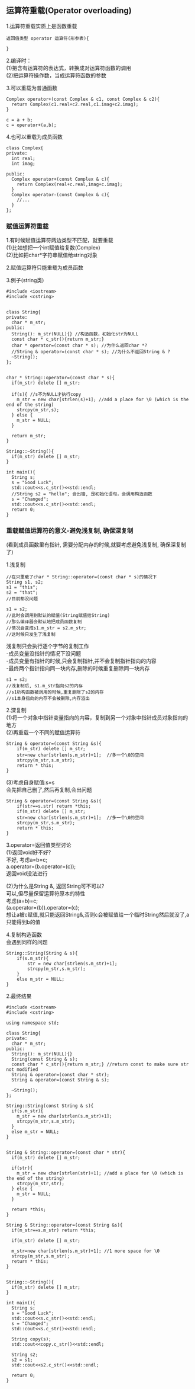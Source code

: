 ## 运算符重载\(Operator overloading\)

1.运算符重载实质上是函数重载

```
返回值类型 operator 运算符(形参表){

}
```

2.编译时：  
\(1\)把含有运算符的表达式，转换成对运算符函数的调用  
\(2\)把运算符操作数，当成运算符函数的参数

3.可以重载为普通函数

```
Complex operator+(const Complex & c1, const Complex & c2){
  return Complex(c1.real+c2.real,c1.imag+c2.imag);
}

c = a + b;
c = operator+(a,b);
```

4.也可以重载为成员函数

```
class Complex{
private:
  int real;
  int imag;

public:
  Complex operator+(const Complex & c){
    return Complex(real+c.real,imag+c.imag);
  }
  Complex operator-(const Complex & c){
    //...
  } 
};
```

### 赋值运算符重载

1.有时候赋值运算符两边类型不匹配，就要重载  
\(1\)比如想把一个int赋值给复数\(Complex\)  
\(2\)比如把char\*字符串赋值给string对象

2.赋值运算符只能重载为成员函数

3.例子\(string类\)

```
#include <iostream>
#include <cstring>


class String{
private:
  char * m_str;
public:
  String(): m_str(NULL){} //构造函数，初始化str为NULL  
  const char * c_str(){return m_str;}
  char * operator=(const char * s); //为什么返回char *?
  //String & operator=(const char * s); //为什么不返回String & ?
  ~String();
};


char * String::operator=(const char * s){
  if(m_str) delete [] m_str;

  if(s){ //s不为NULL才执行copy  
    m_str = new char[strlen(s)+1]; //add a place for \0 (which is the end of the string)
    strcpy(m_str,s);
  } else {
    m_str = NULL;
  }

  return m_str;
}

String::~String(){
  if(m_str) delete [] m_str;
}

int main(){
  String s;
  s = "Good Luck";
  std::cout<<s.c_str()<<std::endl;
  //String s2 = "hello"; 会出错, 是初始化语句，会调用构造函数  
  s = "Changed";
  std::cout<<s.c_str()<<std::endl;
  return 0;
}
```

### 重载赋值运算符的意义-避免浅复制, 确保深复制

\(看到成员函数里有指针, 需要分配内存的时候,就要考虑避免浅复制, 确保深复制了\)

1.浅复制

```
//在只重载了char * String::operator=(const char * s)的情况下
String s1, s2;
s1 = "this";
s2 = "that";
//目前都没问题

s1 = s2;
//此时会调用到默认的赋值(String赋值给String)
//那么编译器会默认地把成员函数复制
//情况会变成s1.m_str = s2.m_str;
//这时候只发生了浅复制
```

浅复制只会执行逐个字节的复制工作  
-成员变量没指针的情况下没问题  
-成员变量有指针的时候,只会复制指针,并不会复制指针指向的内容  
-最终两个指针指向同一块内存,删除的时候重复删除同一块内存

```
s1 = s2;
//浅复制后, s1.m_str指向s2的内存
//s1析构函数被调用的时候,重复删除了s2的内存
//s1本身指向的内存不会被删除,内存溢出
```

2.深复制  
\(1\)将一个对象中指针变量指向的内容，复制到另一个对象中指针成员对象指向的地方  
\(2\)再重载一个不同的赋值运算符

```
String & operator=(const String &s){  
    if(m_str) delete [] m_str;  
    str=new char[strlen(s.m_str)+1];  //多一个\0的空间
    strcpy(m_str,s.m_str);  
    return * this;  
}  
```

\(3\)考虑自身赋值:s=s  
会先把自己删了,然后再复制,会出问题

```
String & operator=(const String &s){  
    if(str==s.str) return *this;
    if(m_str) delete [] m_str;  
    str=new char[strlen(s.m_str)+1];  //多一个\0的空间
    strcpy(m_str,s.m_str);  
    return * this;  
}  
```

3.operator=返回值类型讨论  
\(1\)返回void好不好?  
不好, 考虑a=b=c;  
a.operator=\(b.operator=\(c\)\);  
返回void没法进行

\(2\)为什么是String &, 返回String可不可以?  
可以,但尽量保留运算符原本的特性  
考虑\(a=b\)=c;  
\(a.operator=\(b\)\).operator=\(c\);  
想让a被c赋值,就只能返回String&,否则c会被赋值给一个临时String然后就没了,a只能得到b的值

4.复制构造函数  
会遇到同样的问题

```
String::String(String & s){
    if(s.m_str){    
        str = new char[strlen(s.m_str)+1];    
        strcpy(m_str,s.m_str);    
    }    
    else m_str = NULL;    
}  
```

2.最终结果

```
#include <iostream>
#include <cstring>

using namespace std;

class String{
private:
  char * m_str;
public:
  String(): m_str(NULL){}
  String(const String & s);
  const char * c_str(){return m_str;} //return const to make sure str not modified
  String & operator=(const char * str);
  String & operator=(const String & s);

  ~String();
};

String::String(const String & s){
  if(s.m_str){
    m_str = new char[strlen(s.m_str)+1];
    strcpy(m_str,s.m_str);
  }
  else m_str = NULL;
}


String & String::operator=(const char * str){
  if(m_str) delete [] m_str;

  if(str){
    m_str = new char[strlen(str)+1]; //add a place for \0 (which is the end of the string)
    strcpy(m_str,str);
  } else {
    m_str = NULL;
  }

  return *this;
}

String & String::operator=(const String &s){
  if(m_str==s.m_str) return *this;

  if(m_str) delete [] m_str;

  m_str=new char[strlen(s.m_str)+1]; //1 more space for \0
  strcpy(m_str,s.m_str);
  return * this;
}


String::~String(){
  if(m_str) delete [] m_str;
}

int main(){
  String s;
  s = "Good Luck";
  std::cout<<s.c_str()<<std::endl;
  s = "Changed";
  std::cout<<s.c_str()<<std::endl;

  String copy(s);
  std::cout<<copy.c_str()<<std::endl;

  String s2;
  s2 = s1;
  std::cout<<s2.c_str()<<std::endl;

  return 0;
}
```



